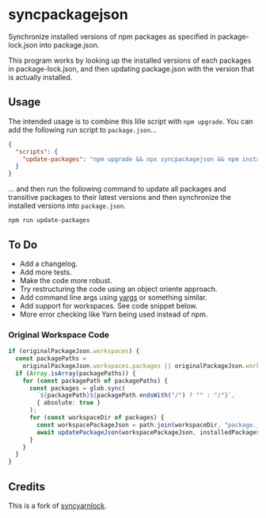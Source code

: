 # syncpackagejson

Synchronize installed versions of npm packages as specified in package-lock.json into package.json.

This program works by looking up the installed versions of each packages in package-lock.json, and then updating package.json with the version that is actually installed.

## Usage

The intended usage is to combine this lille script with `npm upgrade`. You can add the following run script to `package.json`...

```json
{
  "scripts": {
    "update-packages": "npm upgrade && npx syncpackagejson && npm install"
  }
}
```

... and then run the following command to update all packages and transitive packages to their latest versions and then synchronize the installed versions into `package.json`.

```shell
npm run update-packages
```

## To Do

- Add a changelog.
- Add more tests.
- Make the code more robust.
- Try restructuring the code using an object oriente approach.
- Add command line args using [yargs](https://github.com/yargs/yargs) or something similar.
- Add support for workspaces. See code snippet below.
- More error checking like Yarn being used instead of npm.

### Original Workspace Code

```typescript
if (originalPackageJson.workspaces) {
  const packagePaths =
    originalPackageJson.workspaces.packages || originalPackageJson.workspaces;
  if (Array.isArray(packagePaths)) {
    for (const packagePath of packagePaths) {
      const packages = glob.sync(
        `${packagePath}${packagePath.endsWith("/") ? "" : "/"}`,
        { absolute: true }
      );
      for (const workspaceDir of packages) {
        const workspacePackageJson = path.join(workspaceDir, "package.json");
        await updatePackageJson(workspacePackageJson, installedPackages);
      }
    }
  }
}
```

## Credits

This is a fork of [syncyarnlock](https://github.com/vasilevich/sync-yarnlock-into-packagejson).
